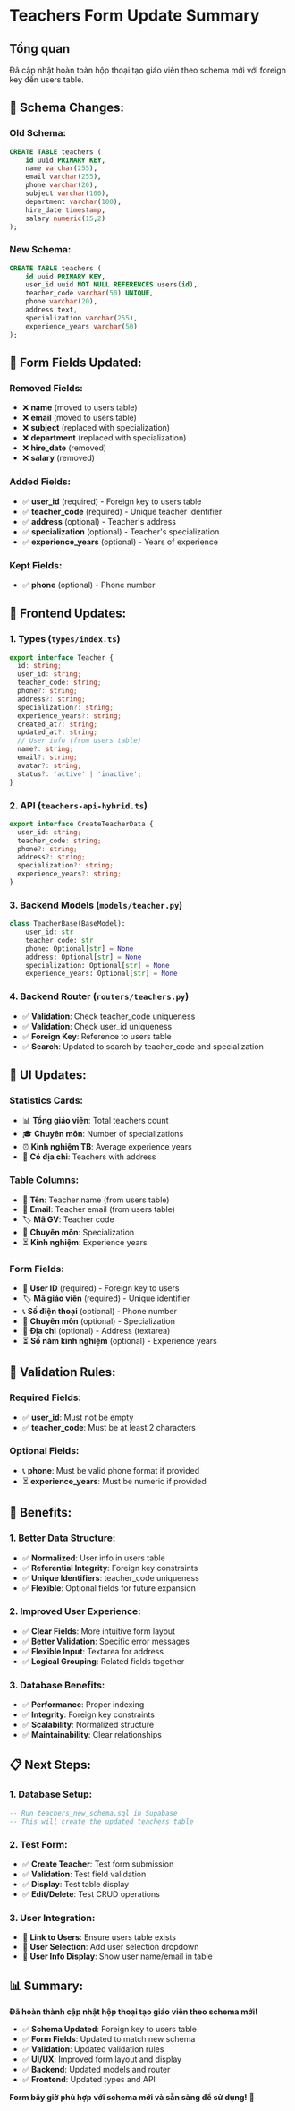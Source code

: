 # Teachers Form Update Summary

## Tổng quan
Đã cập nhật hoàn toàn hộp thoại tạo giáo viên theo schema mới với foreign key đến users table.

## 🔄 **Schema Changes:**

### **Old Schema:**
```sql
CREATE TABLE teachers (
    id uuid PRIMARY KEY,
    name varchar(255),
    email varchar(255),
    phone varchar(20),
    subject varchar(100),
    department varchar(100),
    hire_date timestamp,
    salary numeric(15,2)
);
```

### **New Schema:**
```sql
CREATE TABLE teachers (
    id uuid PRIMARY KEY,
    user_id uuid NOT NULL REFERENCES users(id),
    teacher_code varchar(50) UNIQUE,
    phone varchar(20),
    address text,
    specialization varchar(255),
    experience_years varchar(50)
);
```

## 📝 **Form Fields Updated:**

### **Removed Fields:**
- ❌ **name** (moved to users table)
- ❌ **email** (moved to users table)
- ❌ **subject** (replaced with specialization)
- ❌ **department** (replaced with specialization)
- ❌ **hire_date** (removed)
- ❌ **salary** (removed)

### **Added Fields:**
- ✅ **user_id** (required) - Foreign key to users table
- ✅ **teacher_code** (required) - Unique teacher identifier
- ✅ **address** (optional) - Teacher's address
- ✅ **specialization** (optional) - Teacher's specialization
- ✅ **experience_years** (optional) - Years of experience

### **Kept Fields:**
- ✅ **phone** (optional) - Phone number

## 🎯 **Frontend Updates:**

### **1. Types (`types/index.ts`)**
```typescript
export interface Teacher {
  id: string;
  user_id: string;
  teacher_code: string;
  phone?: string;
  address?: string;
  specialization?: string;
  experience_years?: string;
  created_at?: string;
  updated_at?: string;
  // User info (from users table)
  name?: string;
  email?: string;
  avatar?: string;
  status?: 'active' | 'inactive';
}
```

### **2. API (`teachers-api-hybrid.ts`)**
```typescript
export interface CreateTeacherData {
  user_id: string;
  teacher_code: string;
  phone?: string;
  address?: string;
  specialization?: string;
  experience_years?: string;
}
```

### **3. Backend Models (`models/teacher.py`)**
```python
class TeacherBase(BaseModel):
    user_id: str
    teacher_code: str
    phone: Optional[str] = None
    address: Optional[str] = None
    specialization: Optional[str] = None
    experience_years: Optional[str] = None
```

### **4. Backend Router (`routers/teachers.py`)**
- ✅ **Validation**: Check teacher_code uniqueness
- ✅ **Validation**: Check user_id uniqueness
- ✅ **Foreign Key**: Reference to users table
- ✅ **Search**: Updated to search by teacher_code and specialization

## 🎨 **UI Updates:**

### **Statistics Cards:**
- 📊 **Tổng giáo viên**: Total teachers count
- 🎓 **Chuyên môn**: Number of specializations
- ⏰ **Kinh nghiệm TB**: Average experience years
- 📍 **Có địa chỉ**: Teachers with address

### **Table Columns:**
- 👤 **Tên**: Teacher name (from users table)
- 📧 **Email**: Teacher email (from users table)
- 🏷️ **Mã GV**: Teacher code
- 🎯 **Chuyên môn**: Specialization
- ⏳ **Kinh nghiệm**: Experience years

### **Form Fields:**
- 🔑 **User ID** (required) - Foreign key to users
- 🏷️ **Mã giáo viên** (required) - Unique identifier
- 📞 **Số điện thoại** (optional) - Phone number
- 🎯 **Chuyên môn** (optional) - Specialization
- 📍 **Địa chỉ** (optional) - Address (textarea)
- ⏳ **Số năm kinh nghiệm** (optional) - Experience years

## 🔧 **Validation Rules:**

### **Required Fields:**
- ✅ **user_id**: Must not be empty
- ✅ **teacher_code**: Must be at least 2 characters

### **Optional Fields:**
- 📞 **phone**: Must be valid phone format if provided
- ⏳ **experience_years**: Must be numeric if provided

## 🚀 **Benefits:**

### **1. Better Data Structure:**
- ✅ **Normalized**: User info in users table
- ✅ **Referential Integrity**: Foreign key constraints
- ✅ **Unique Identifiers**: teacher_code uniqueness
- ✅ **Flexible**: Optional fields for future expansion

### **2. Improved User Experience:**
- ✅ **Clear Fields**: More intuitive form layout
- ✅ **Better Validation**: Specific error messages
- ✅ **Flexible Input**: Textarea for address
- ✅ **Logical Grouping**: Related fields together

### **3. Database Benefits:**
- ✅ **Performance**: Proper indexing
- ✅ **Integrity**: Foreign key constraints
- ✅ **Scalability**: Normalized structure
- ✅ **Maintainability**: Clear relationships

## 📋 **Next Steps:**

### **1. Database Setup:**
```sql
-- Run teachers_new_schema.sql in Supabase
-- This will create the updated teachers table
```

### **2. Test Form:**
- ✅ **Create Teacher**: Test form submission
- ✅ **Validation**: Test field validation
- ✅ **Display**: Test table display
- ✅ **Edit/Delete**: Test CRUD operations

### **3. User Integration:**
- 🔗 **Link to Users**: Ensure users table exists
- 🔗 **User Selection**: Add user selection dropdown
- 🔗 **User Info Display**: Show user name/email in table

## 📊 **Summary:**

**Đã hoàn thành cập nhật hộp thoại tạo giáo viên theo schema mới!**

- ✅ **Schema Updated**: Foreign key to users table
- ✅ **Form Fields**: Updated to match new schema
- ✅ **Validation**: Updated validation rules
- ✅ **UI/UX**: Improved form layout and display
- ✅ **Backend**: Updated models and router
- ✅ **Frontend**: Updated types and API

**Form bây giờ phù hợp với schema mới và sẵn sàng để sử dụng!** 🎉

